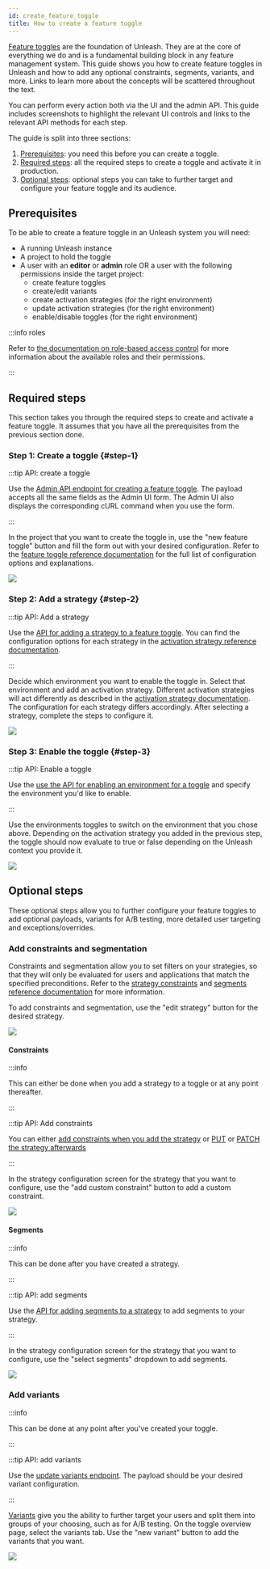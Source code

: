 ```yaml
---
id: create_feature_toggle
title: How to create a feature toggle
---
```


[Feature toggles](../reference/feature-toggles.mdx) are the foundation of Unleash. They are at the core of everything we do and is a fundamental building block in any feature management system. This guide shows you how to create feature toggles in Unleash and how to add any optional constraints, segments, variants, and more. Links to learn more about the concepts will be scattered throughout the text.

You can perform every action both via the UI and the admin API. This guide includes screenshots to highlight the relevant UI controls and links to the relevant API methods for each step.

The guide is split into three sections:
1. [Prerequisites](#prerequisites): you need this before you can create a toggle.
2. [Required steps](#required-steps): all the required steps to create a toggle and activate it in production.
3. [Optional steps](#optional-steps): optional steps you can take to further target and configure your feature toggle and its audience.

## Prerequisites

To be able to create a feature toggle in an Unleash system you will need:
- A running Unleash instance
- A project to hold the toggle
- A user with an **editor** or **admin** role OR a user with the following permissions inside the target project:
  - create feature toggles
  - create/edit variants
  - create activation strategies (for the right environment)
  - update activation strategies (for the right environment)
  - enable/disable toggles (for the right environment)

:::info roles

Refer to [the documentation on role-based access control](./rbac.md) for more information about the available roles and their permissions.

:::

## Required steps

This section takes you through the required steps to create and activate a feature toggle. It assumes that you have all the prerequisites from the previous section done.

### Step 1: Create a toggle {#step-1}

:::tip API: create a toggle

Use the [Admin API endpoint for creating a feature toggle](../api/admin/feature-toggles-api-v2.md#create-toggle). The payload accepts all the same fields as the Admin UI form. The Admin UI also displays the corresponding cURL command when you use the form.

:::

In the project that you want to create the toggle in, use the "new feature toggle" button and fill the form out with your desired configuration. Refer to the [feature toggle reference documentation](../reference/feature-toggles.mdx) for the full list of configuration options and explanations.


![](/img/create-toggle-new-toggle.png)

### Step 2: Add a strategy {#step-2}

:::tip API: Add a strategy

Use the [API for adding a strategy to a feature toggle](../api/admin/feature-toggles-api-v2.md#add-strategy). You can find the configuration options for each strategy in the [activation strategy reference documentation](../user_guide/activation-strategies.md).

:::

Decide which environment you want to enable the toggle in. Select that environment and add an activation strategy. Different activation strategies will act differently as described in the [activation strategy documentation](../user_guide/activation-strategies.md). The configuration for each strategy differs accordingly. After selecting a strategy, complete the steps to configure it.

![](/img/create-toggle-add-strategy.png)

### Step 3: Enable the toggle {#step-3}

:::tip API: Enable a toggle

Use the [use the API for enabling an environment for a toggle](../api/admin/feature-toggles-api-v2.md#enable-env) and specify the environment you'd like to enable.

:::

Use the environments toggles to switch on the environment that you chose above. Depending on the activation strategy you added in the previous step, the toggle should now evaluate to true or false depending on the Unleash context you provide it.

![](/img/create-toggle-enable-env.png)

## Optional steps

These optional steps allow you to further configure your feature toggles to add optional payloads, variants for A/B testing, more detailed user targeting and exceptions/overrides.

### Add constraints and segmentation


Constraints and segmentation allow you to set filters on your strategies, so that they will only be evaluated for users and applications that match the specified preconditions. Refer to the [strategy constraints](../advanced/strategy-constraints.md "strategy constraints reference documentation") and [segments reference documentation](../reference/segments.mdx) for more information.

To add constraints and segmentation, use the "edit strategy" button for the desired strategy.

![](/img/create-toggle-edit-strategy.png)


#### Constraints

:::info

This can either be done when you add a strategy to a toggle or at any point thereafter.

:::

:::tip API: Add constraints

You can either [add constraints when you add the strategy](../api/admin/feature-toggles-api-v2.md#add-strategy) or [PUT](../api/admin/feature-toggles-api-v2.md#update-strategy "PUT an activation strategy") or [PATCH the strategy afterwards](../api/admin/feature-toggles-api-v2.md#put-strategy)

:::

In the strategy configuration screen for the strategy that you want to configure, use the "add custom constraint" button to add a custom constraint.


![](/img/create-toggle-add-constraint.png)

#### Segments

:::info

This can be done after you have created a strategy.

:::

:::tip API: add segments

Use the  [API for adding segments to a strategy](../api/admin/segments.mdx#replace-activation-strategy-segments) to add segments to your strategy.

:::


In the strategy configuration screen for the strategy that you want to configure, use the "select segments" dropdown to add segments.

![](/img/create-toggle-add-segment.png)

### Add variants
:::info

This can be done at any point after you've created your toggle.

:::

:::tip API: add variants


Use the [update variants endpoint](../api/admin/feature-toggles-api-v2.md#update-variants). The payload should be your desired variant configuration.

:::

[Variants](../advanced/feature-toggle-variants.md) give you the ability to further target your users and split them into groups of your choosing, such as for A/B testing.
On the toggle overview page, select the variants tab. Use the "new variant" button to add the variants that you want.

![](/img/create-toggle-add-variants.png)
